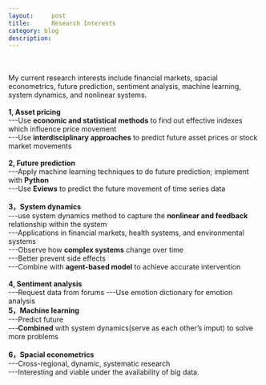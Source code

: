 ```yaml
---
layout:     post
title:      Research Interests
category: blog
description: 
---
```

<br>
<br>
My current research interests include financial markets, spacial econometrics, future prediction, sentiment analysis, machine learning, system dynamics, and nonlinear systems.<br>
<br>
<b>1, Asset pricing</b> <br>
---Use <b>economic and statistical methods</b> to find out effective indexes which influence price movement<br>
---Use <b>interdisciplinary approaches</b> to predict future asset prices or stock market movements<br>
<br>
<b>2, Future prediction</b><br>
---Apply machine learning techniques to do future prediction; implement with <b>Python</b><br>
---Use <b>Eviews</b>  to predict the future movement of time series data<br>
<br>
<b>3，System dynamics</b><br>
---use system dynamics method to capture the <b>nonlinear and feedback</b>  relationship within the system<br>
---Applications in financial markets, health systems, and environmental systems<br>
---Observe how <b>complex systems</b> change over time<br>
---Better prevent side effects<br>
---Combine with <b>agent-based model</b>  to achieve accurate intervention<br>
<br>
<b>4, Sentiment analysis</b><br>
---Request data from forums
---Use emotion dictionary for emotion analysis

<br>
<b>5，Machine learning</b><br>
---Predict future<br>
---<b>Combined</b> with system dynamics(serve as each other’s imput) to solve more problems<br>
<br>
<b>6，Spacial econometrics</b><br>
---Cross-regional, dynamic, systematic research<br>
---Interesting and viable under the availability of big data.<br>

